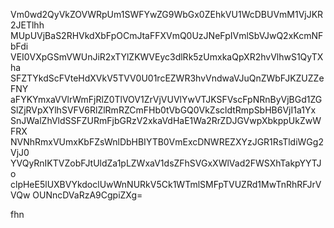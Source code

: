 Vm0wd2QyVkZOVWRpUm1SWFYwZG9WbGx0ZEhkVU1WcDBUVmM1VjJKR2JETlhh
MUpUVjBaS2RHVkdXbFpOCmJtaFFXVmQ0UzJNeFpIVmlSbVJwQ2xKcmNFbFdi
VEI0VXpGSmVWUnJiR2xTYlZKWVEyc3dlRk5zUmxkaQpXR2hvVlhwS1QyTXha
SFZTYkdScFVteHdXVkV5TVV0U01rcEZWR3hvVndwaVJuQnZWbFJKZUZZeFNY
aFYKYmxaVVlrWmFjRlZ0TlVOV1ZrVjVUVlYwVTJKSFVscFpNRnByVjBGd1ZG
SlZjRVpXYlhSVFV6RlZlRmRZCmFHb0tVbGQ0VkZscldtRmpSbHB6VjI1a1Yx
SnJWalZhVldSSFZURmFjbGRzV2xkaVdHaE1Wa2RrZDJGVwpXbkppUkZwWFRX
NVNhRmxVUmxKbFZsWnlDbHBIYTB0VmExcDNWREZXYzJGR1RsTldiWGg2VjJ0
YVQyRnIKTVZobFJtUldZa1pLZWxaV1dsZFhSVGxXWlVad2FWSXhTakpYYTJo
clpHeE5lUXBVYkdoclUwWnNURkV5Ck1WTmlSMFpTVUZRd1MwTnRhRFJrVVQw
OUNncDVaRzA9CgpiZXg=

fhn